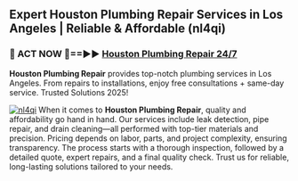## Expert Houston Plumbing Repair Services in Los Angeles | Reliable & Affordable (nl4qi)  

<h3>🚿 ACT NOW 🌟==►► <a href="https://tinyurl.com/2ne6vx2x" rel="nofollow">Houston Plumbing Repair 24/7</a></h3>

**Houston Plumbing Repair** provides top-notch plumbing services in Los Angeles. From repairs to installations, enjoy free consultations + same-day service. Trusted Solutions 2025!

[![nl4qi](https://i.imgur.com/4PFF4AK.jpeg)](https://tinyurl.com/2ne6vx2x)
When it comes to **Houston Plumbing Repair**, quality and affordability go hand in hand. Our services include leak detection, pipe repair, and drain cleaning—all performed with top-tier materials and precision. Pricing depends on labor, parts, and project complexity, ensuring transparency. The process starts with a thorough inspection, followed by a detailed quote, expert repairs, and a final quality check. Trust us for reliable, long-lasting solutions tailored to your needs.